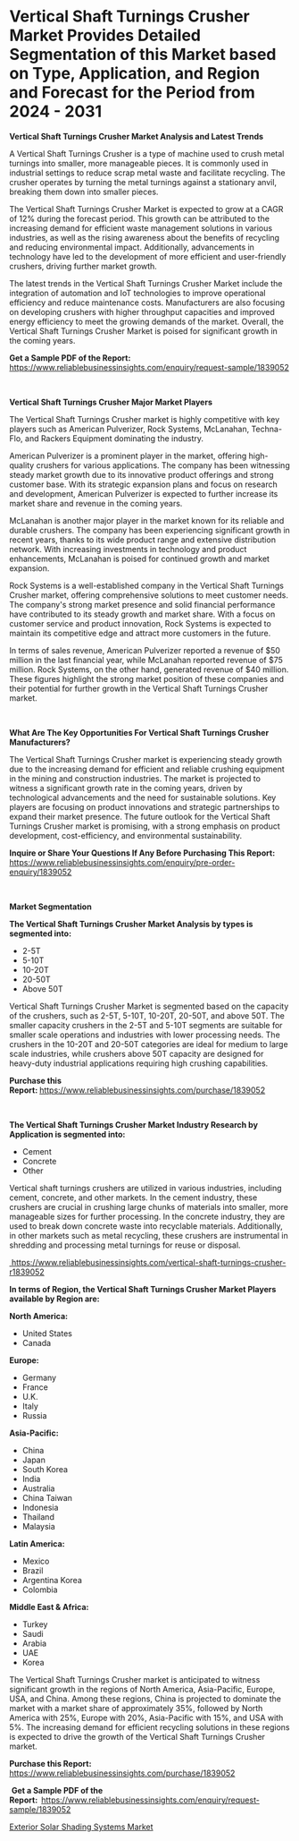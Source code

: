 <p><h1>Vertical Shaft Turnings Crusher Market Provides Detailed Segmentation of this Market based on Type, Application, and Region and Forecast for the Period from 2024 - 2031</h1></p><p><strong>Vertical Shaft Turnings Crusher Market Analysis and Latest Trends</strong></p>
<p><p>A Vertical Shaft Turnings Crusher is a type of machine used to crush metal turnings into smaller, more manageable pieces. It is commonly used in industrial settings to reduce scrap metal waste and facilitate recycling. The crusher operates by turning the metal turnings against a stationary anvil, breaking them down into smaller pieces.</p><p>The Vertical Shaft Turnings Crusher Market is expected to grow at a CAGR of 12% during the forecast period. This growth can be attributed to the increasing demand for efficient waste management solutions in various industries, as well as the rising awareness about the benefits of recycling and reducing environmental impact. Additionally, advancements in technology have led to the development of more efficient and user-friendly crushers, driving further market growth.</p><p>The latest trends in the Vertical Shaft Turnings Crusher Market include the integration of automation and IoT technologies to improve operational efficiency and reduce maintenance costs. Manufacturers are also focusing on developing crushers with higher throughput capacities and improved energy efficiency to meet the growing demands of the market. Overall, the Vertical Shaft Turnings Crusher Market is poised for significant growth in the coming years.</p></p>
<p><strong>Get a Sample PDF of the Report:&nbsp;</strong> <a href="https://www.reliablebusinessinsights.com/enquiry/request-sample/1839052">https://www.reliablebusinessinsights.com/enquiry/request-sample/1839052</a></p>
<p>&nbsp;</p>
<p><strong>Vertical Shaft Turnings Crusher Major Market Players</strong></p>
<p><p>The Vertical Shaft Turnings Crusher market is highly competitive with key players such as American Pulverizer, Rock Systems, McLanahan, Techna-Flo, and Rackers Equipment dominating the industry. </p><p>American Pulverizer is a prominent player in the market, offering high-quality crushers for various applications. The company has been witnessing steady market growth due to its innovative product offerings and strong customer base. With its strategic expansion plans and focus on research and development, American Pulverizer is expected to further increase its market share and revenue in the coming years.</p><p>McLanahan is another major player in the market known for its reliable and durable crushers. The company has been experiencing significant growth in recent years, thanks to its wide product range and extensive distribution network. With increasing investments in technology and product enhancements, McLanahan is poised for continued growth and market expansion.</p><p>Rock Systems is a well-established company in the Vertical Shaft Turnings Crusher market, offering comprehensive solutions to meet customer needs. The company's strong market presence and solid financial performance have contributed to its steady growth and market share. With a focus on customer service and product innovation, Rock Systems is expected to maintain its competitive edge and attract more customers in the future.</p><p>In terms of sales revenue, American Pulverizer reported a revenue of $50 million in the last financial year, while McLanahan reported revenue of $75 million. Rock Systems, on the other hand, generated revenue of $40 million. These figures highlight the strong market position of these companies and their potential for further growth in the Vertical Shaft Turnings Crusher market.</p></p>
<p>&nbsp;</p>
<p><strong>What Are The Key Opportunities For Vertical Shaft Turnings Crusher Manufacturers?</strong></p>
<p><p>The Vertical Shaft Turnings Crusher market is experiencing steady growth due to the increasing demand for efficient and reliable crushing equipment in the mining and construction industries. The market is projected to witness a significant growth rate in the coming years, driven by technological advancements and the need for sustainable solutions. Key players are focusing on product innovations and strategic partnerships to expand their market presence. The future outlook for the Vertical Shaft Turnings Crusher market is promising, with a strong emphasis on product development, cost-efficiency, and environmental sustainability.</p></p>
<p><strong>Inquire or Share Your Questions If Any Before Purchasing This Report:</strong> <a href="https://www.reliablebusinessinsights.com/enquiry/pre-order-enquiry/1839052">https://www.reliablebusinessinsights.com/enquiry/pre-order-enquiry/1839052</a></p>
<p>&nbsp;</p>
<p><strong>Market Segmentation</strong></p>
<p><strong>The Vertical Shaft Turnings Crusher Market Analysis by types is segmented into:</strong></p>
<p><ul><li>2-5T</li><li>5-10T</li><li>10-20T</li><li>20-50T</li><li>Above 50T</li></ul></p>
<p><p>Vertical Shaft Turnings Crusher Market is segmented based on the capacity of the crushers, such as 2-5T, 5-10T, 10-20T, 20-50T, and above 50T. The smaller capacity crushers in the 2-5T and 5-10T segments are suitable for smaller scale operations and industries with lower processing needs. The crushers in the 10-20T and 20-50T categories are ideal for medium to large scale industries, while crushers above 50T capacity are designed for heavy-duty industrial applications requiring high crushing capabilities.</p></p>
<p><strong>Purchase this Report:&nbsp;</strong><a href="https://www.reliablebusinessinsights.com/purchase/1839052">https://www.reliablebusinessinsights.com/purchase/1839052</a></p>
<p>&nbsp;</p>
<p><strong>The Vertical Shaft Turnings Crusher Market Industry Research by Application is segmented into:</strong></p>
<p><ul><li>Cement</li><li>Concrete</li><li>Other</li></ul></p>
<p><p>Vertical shaft turnings crushers are utilized in various industries, including cement, concrete, and other markets. In the cement industry, these crushers are crucial in crushing large chunks of materials into smaller, more manageable sizes for further processing. In the concrete industry, they are used to break down concrete waste into recyclable materials. Additionally, in other markets such as metal recycling, these crushers are instrumental in shredding and processing metal turnings for reuse or disposal.</p></p>
<p><a href="https://www.reliablebusinessinsights.com/vertical-shaft-turnings-crusher-r1839052">&nbsp;https://www.reliablebusinessinsights.com/vertical-shaft-turnings-crusher-r1839052</a></p>
<p><strong>In terms of Region, the Vertical Shaft Turnings Crusher Market Players available by Region are:</strong></p>
<p>
    <p> <strong> North America: </strong>
        <ul>
            <li>United States</li>
            <li>Canada</li>
        </ul>
        </p> 
    <p> <strong> Europe: </strong>
        <ul>
            <li>Germany</li>
            <li>France</li>
            <li>U.K.</li>
            <li>Italy</li>
            <li>Russia</li>
        </ul>
        </p> 
    <p> <strong> Asia-Pacific: </strong>
        <ul>
            <li>China</li>
            <li>Japan</li>
            <li>South Korea</li>
            <li>India</li>
            <li>Australia</li>
            <li>China Taiwan</li>
            <li>Indonesia</li>
            <li>Thailand</li>
            <li>Malaysia</li>
        </ul>
        </p> 
    <p> <strong> Latin America: </strong>
        <ul>
            <li>Mexico</li>
            <li>Brazil</li>
            <li>Argentina Korea</li>
            <li>Colombia</li>
        </ul>
        </p> 
    <p> <strong> Middle East & Africa: </strong>
        <ul>
            <li>Turkey</li>
            <li>Saudi</li>
            <li>Arabia</li>
            <li>UAE</li>
            <li>Korea</li>
        </ul>
    </p>
    </p>
<p><p>The Vertical Shaft Turnings Crusher market is anticipated to witness significant growth in the regions of North America, Asia-Pacific, Europe, USA, and China. Among these regions, China is projected to dominate the market with a market share of approximately 35%, followed by North America with 25%, Europe with 20%, Asia-Pacific with 15%, and USA with 5%. The increasing demand for efficient recycling solutions in these regions is expected to drive the growth of the Vertical Shaft Turnings Crusher market.</p></p>
<p><strong>Purchase this Report: </strong><a href="https://www.reliablebusinessinsights.com/purchase/1839052">https://www.reliablebusinessinsights.com/purchase/1839052</a></p>
<p>&nbsp;<strong>Get a Sample PDF of the Report:&nbsp;&nbsp;</strong><a href="https://www.reliablebusinessinsights.com/enquiry/request-sample/1839052">https://www.reliablebusinessinsights.com/enquiry/request-sample/1839052</a></p>
<p><strong></strong></p>
<p><p><a href="https://github.com/mbisetmhermsr/Market-Research-Report-List-3/blob/main/exterior-solar-shading-systems-market.md">Exterior Solar Shading Systems Market</a></p></p>